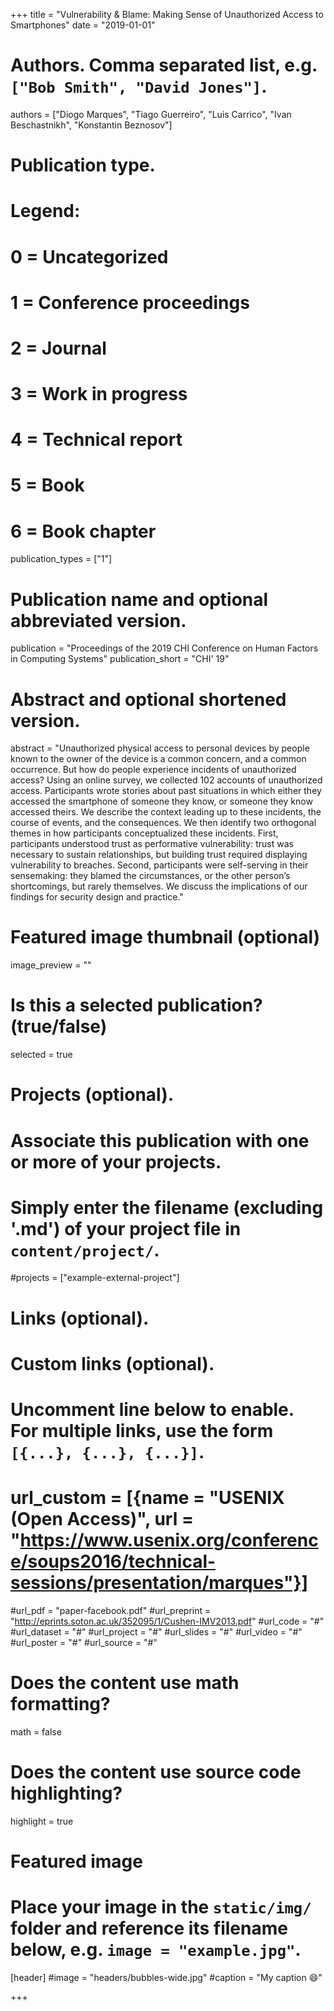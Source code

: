 +++
title = "Vulnerability & Blame: Making Sense of Unauthorized Access to Smartphones"
date = "2019-01-01"

# Authors. Comma separated list, e.g. `["Bob Smith", "David Jones"]`.
authors = ["Diogo Marques", "Tiago Guerreiro", "Luis Carrico", "Ivan Beschastnikh", "Konstantin Beznosov"]

# Publication type.
# Legend:
# 0 = Uncategorized
# 1 = Conference proceedings
# 2 = Journal
# 3 = Work in progress
# 4 = Technical report
# 5 = Book
# 6 = Book chapter
publication_types = ["1"]

# Publication name and optional abbreviated version.
publication = "Proceedings of the 2019 CHI Conference on Human Factors in Computing Systems"
publication_short = "CHI' 19"

# Abstract and optional shortened version.
abstract = "Unauthorized physical access to personal devices by people known to the owner of the device is a common concern, and a common occurrence. But how do people experience incidents of unauthorized access? Using an online survey, we collected 102 accounts of unauthorized access. Participants wrote stories about past situations in which either they accessed the smartphone of someone they know, or someone they know accessed theirs. We describe the context leading up to these incidents, the course of events, and the consequences. We then identify two orthogonal themes in how participants conceptualized these incidents. First, participants understood trust as performative vulnerability: trust was necessary to sustain relationships, but building trust required displaying vulnerability to breaches. Second, participants were self-serving in their sensemaking: they blamed the circumstances, or the other person’s shortcomings, but rarely themselves. We discuss the implications of our findings for security design and practice."


# Featured image thumbnail (optional)
image_preview = ""

# Is this a selected publication? (true/false)
selected = true

# Projects (optional).
#   Associate this publication with one or more of your projects.
#   Simply enter the filename (excluding '.md') of your project file in `content/project/`.
#projects = ["example-external-project"]

# Links (optional).
# Custom links (optional).
#   Uncomment line below to enable. For multiple links, use the form `[{...}, {...}, {...}]`.
# url_custom = [{name = "USENIX (Open Access)", url = "https://www.usenix.org/conference/soups2016/technical-sessions/presentation/marques"}]
#url_pdf = "paper-facebook.pdf"
#url_preprint = "http://eprints.soton.ac.uk/352095/1/Cushen-IMV2013.pdf"
#url_code = "#"
#url_dataset = "#"
#url_project = "#"
#url_slides = "#"
#url_video = "#"
#url_poster = "#"
#url_source = "#"


# Does the content use math formatting?
math = false

# Does the content use source code highlighting?
highlight = true

# Featured image
# Place your image in the `static/img/` folder and reference its filename below, e.g. `image = "example.jpg"`.
[header]
#image = "headers/bubbles-wide.jpg"
#caption = "My caption :smile:"

+++



